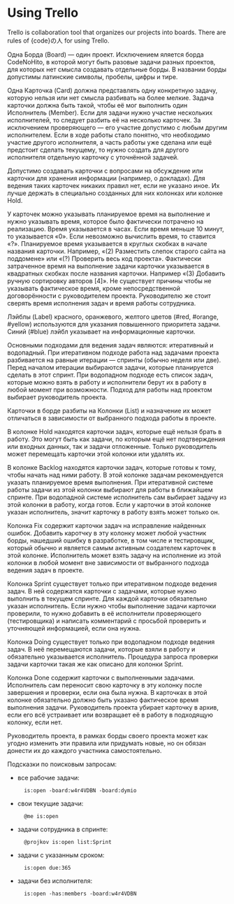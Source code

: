 Using Trello
============

Trello is collaboration tool that organizes our projects into boards.
There are rules of {code}の人 for using Trello.

Одна Борда (Board) &mdash; один проект. Исключением яляется борда CodeNoHito,
в которой могут быть разовые задачи разных проектов, для которых нет смысла
создавать отдельные борды. В названии борды допустимы латинские символы,
пробелы, цифры и тире.

Одна Карточка (Card) должна представлять одну конкретную задачу, которую нельзя
или нет смысла разбивать на более мелкие. Задача карточки должна быть такой,
чтобы её мог выполнить один Исполнитель (Member). Если для задачи нужно участие
нескольких исполнителей, то следует разбить её на несколько карточек. За
исключением проверяющего &mdash; его участие допустимо с любым другим
исполнителем. Если в ходе работы стало понятно, что необходимо участие другого
исполнителя, а часть работы уже сделана или ещё предстоит сделать текущему, то
нужно создать для другого исполнителя отдельную карточку с уточнённой задачей.

Допустимо создавать карточки с вопросами на обсуждение или карточки для хранения
информации (например, о докладах). Для ведения таких карточек никаких правил
нет, если не указано иное. Их лучше держать в специально созданных для них
колонках или колонке Hold.

У карточек можно указывать планируемое время на выполнение и нужно указывать
время, которое было фактически потрачено на реализацию. Время указывается в
часах. Если время меньше 10 минут, то указывается «0». Если невозможно вычислить
время, то ставится «?». Планируемое время указывается в круглых скобках в начале
названия карточки. Например, «(2) Разместить слепок старого сайта на поддомене»
или «(?) Проверить весь код проекта». Фактически затраченное время на выполнение
задачи карточки указывается в квадратных скобках после названия карточки.
Например «(3) Добавить ручную сортировку авторов [4]». Не существует причины
чтобы не указывать фактическое время, кроме непосредственной договорённости с
руководителем проекта. Руководителю же стоит сверять время исполнения задач и
время работы сотрудника.

Лэйблы (Label) красного, оранжевого, желтого цветов (#red, #orange, #yellow)
используются для указания повышенного приоритета задачи. Синий (#blue) лэйбл
указывает на информационные карточки.

Основными подходами для ведения задач являются: итеративный и водопадный.
При итеративном подходе работа над задачами проекта разбивается на равные
итерации &mdash; спринты (обычно неделя или две). Перед началом итерации
выбираются задачи, которые планируется сделать в этот спринт. При водопадном
подходе есть список задач, которые можно взять в работу и исполнители берут их
в работу в любой момент при возможности. Подход для работы над проектом выбирает
руководитель проекта.

Карточки в борде разбиты на Колонки (List) и назначение их может отличаться в
зависимости от выбранного подхода работы в проекте.

В колонке Hold находятся карточки задач, которые ещё нельзя брать в работу. Это
могут быть как задачи, по которым ещё нет подтверждения или входных данных, так
и задачи отложенные. Только руководитель может перемещать карточки этой колонки
или удалять их.

В колонке Backlog находятся карточки задач, которые готовы к тому, чтобы начать
над ними работу. В этой колонке задачам рекомендуется указать планируемое время
выполнения. При итеративной системе работы задачи из этой колонки выбирают
для работы в ближайшем спринте. При водопадной системе исполнитель сам выбирает
задачу из этой колонки в работу, когда готов. Если у карточки в этой колонке
указан исполнитель, значит карточку в работу взять может только он.

Колонка Fix содержит карточки задач на исправление найденных ошибок. Добавить
каротчку в эту колонку может любой участник борды, нашедший ошибку в разработке,
в том числе и тестировщик, который обычно и является самым активным создателем
карточек в этой колонке. Исполнитель может взять задачу на исполнение из этой
колонки в любой момент вне зависимости от выбранного подхода ведения задач в
проекте.

Колонка Sprint существует только при итеративном подходе ведения задач. В ней
содержатся карточки с задачами, которые нужно выполнить в текущем спринте. Для
каждой карточки обязательно указан исполнитель. Если нужно чтобы выполнение
задачи карточки проверили, то нужно добавить в её исполнители проверяющего
(тестировщика) и написать комментарий с просьбой проверить и уточняющей
информацией, если она нужна.

Колонка Doing существует только при водопадном подходе ведения задач. В неё
перемещаются задачи, которые взяли в работу и обязательно указывается
исполнитель. Процедура запроса проверки задачи карточки такая же как описано для
колонки Sprint.

Колонка Done содержит карточки с выполненными задачами. Исполнитель сам
переносит свою карточку в эту колонку после завершения и проверки, если она была
нужна. В карточках в этой колонке обязательно должно быть указано фактическое
время выполнения задачи. Руководитель проекта убирает карточку в архив, если его
всё устраивает или возвращает её в работу в подходящую колонку, если нет.

Руководитель проекта, в рамках борды своего проекта может как угодно изменить
эти правила или придумать новые, но он обязан донести их до каждого участника
самостоятельно.

Подсказки по поисковым запросам:

* все рабочие задачи:

        is:open -board:w4r4VDBN -board:dymio

* свои текущие задачи:

        @me is:open

* задачи сотрудника в спринте:

        @projkov is:open list:Sprint

* задачи c указанным сроком:

        is:open due:365

* задачи без исполнителя:

        is:open -has:members -board:w4r4VDBN
